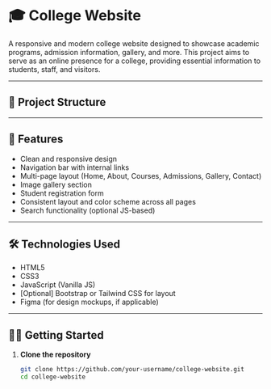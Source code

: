 # 🎓 College Website

A responsive and modern college website designed to showcase academic programs, admission information, gallery, and more. This project aims to serve as an online presence for a college, providing essential information to students, staff, and visitors.

---

## 📂 Project Structure


---

## 🚀 Features

- Clean and responsive design
- Navigation bar with internal links
- Multi-page layout (Home, About, Courses, Admissions, Gallery, Contact)
- Image gallery section
- Student registration form
- Consistent layout and color scheme across all pages
- Search functionality (optional JS-based)

---

## 🛠️ Technologies Used

- HTML5
- CSS3
- JavaScript (Vanilla JS)
- [Optional] Bootstrap or Tailwind CSS for layout
- Figma (for design mockups, if applicable)

---

## 🧑‍💻 Getting Started

1. **Clone the repository**
   ```bash
   git clone https://github.com/your-username/college-website.git
   cd college-website
